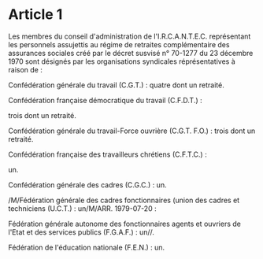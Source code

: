 # Article 1

Les membres du conseil d'administration de l'I.R.C.A.N.T.E.C. représentant les personnels assujettis au régime de retraites complémentaire des assurances sociales créé par le décret susvisé n° 70-1277 du 23 décembre 1970 sont désignés par les organisations syndicales réprésentatives à raison de :

Confédération générale du travail (C.G.T.) : quatre dont un retraité.

Confédération française démocratique du travail (C.F.D.T.) :

trois dont un retraité.

Confédération générale du travail-Force ouvrière (C.G.T. F.O.) : trois dont un retraité.

Confédération française des travailleurs chrétiens (C.F.T.C.) :

un.

Confédération générale des cadres (C.G.C.) : un.

/M/Fédération générale des cadres fonctionnaires (union des cadres et techniciens (U.C.T.) : un/M/ARR. 1979-07-20 :

Fédération générale autonome des fonctionnaires agents et ouvriers de l'Etat et des services publics (F.G.A.F.) : un//.

Fédération de l'éducation nationale (F.E.N.) : un.

